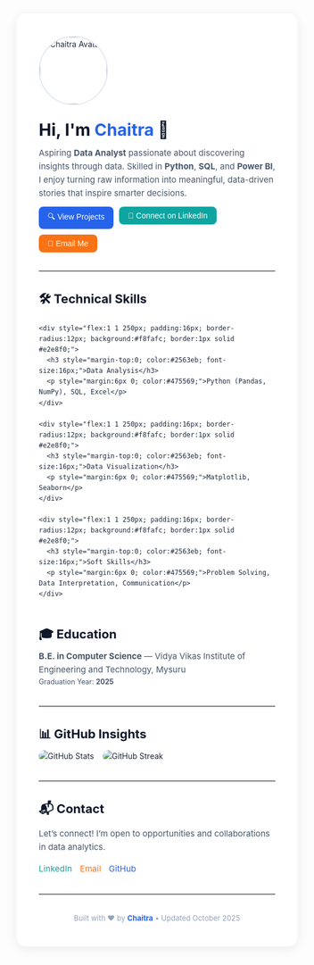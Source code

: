 <!-- 🌟 GitHub Profile README — Chaitra (Data Analyst) -->
<div style="font-family:-apple-system, BlinkMacSystemFont, 'Segoe UI', Roboto, Helvetica, Arial, sans-serif; color:#1e293b; background:#ffffff; max-width:900px; margin:40px auto; padding:40px; border-radius:16px; box-shadow:0 4px 20px rgba(0,0,0,0.08); line-height:1.6;">

  <!-- Header -->
  <div style="display:flex; align-items:center; gap:20px; flex-wrap:wrap;">
    <img src="https://avatars.githubusercontent.com/YOUR_GITHUB_USERNAME?s=200" alt="Chaitra Avatar" width="120" height="120" style="border-radius:50%; object-fit:cover; border:2px solid #e2e8f0;">
    <div>
      <h1 style="margin:0; font-size:30px; color:#0f172a;">Hi, I'm <strong style="color:#2563eb;">Chaitra</strong> 👋</h1>
      <p style="margin:6px 0 0; max-width:620px; color:#475569; font-size:15px;">
        Aspiring <strong>Data Analyst</strong> passionate about discovering insights through data.
        Skilled in <strong>Python</strong>, <strong>SQL</strong>, and <strong>Power BI</strong>, I enjoy turning raw information into meaningful, data-driven stories that inspire smarter decisions.
      </p>
      <div style="margin-top:12px; display:flex; gap:10px; flex-wrap:wrap;">
        <a href="https://github.com/YOUR_GITHUB_USERNAME?tab=repositories" style="text-decoration:none;">
          <button style="padding:8px 16px; border:none; border-radius:8px; background:#2563eb; color:white; cursor:pointer; font-size:14px;">🔍 View Projects</button>
        </a>
        <a href="https://www.linkedin.com/in/YOUR_LINKEDIN" style="text-decoration:none;">
          <button style="padding:8px 16px; border:none; border-radius:8px; background:#0ea5a0; color:white; cursor:pointer; font-size:14px;">💼 Connect on LinkedIn</button>
        </a>
        <a href="mailto:chaitra1303@gmail.com" style="text-decoration:none;">
          <button style="padding:8px 16px; border:none; border-radius:8px; background:#f97316; color:white; cursor:pointer; font-size:14px;">📧 Email Me</button>
        </a>
      </div>
    </div>
  </div>

  <hr style="border:none; border-top:1px solid #e2e8f0; margin:32px 0;">

<!-- Skills -->
<section>
  <h2 style="margin-bottom:12px; font-size:22px; color:#0f172a;">🛠️ Technical Skills</h2>
  <div style="display:flex; flex-wrap:wrap; gap:20px;">

    <div style="flex:1 1 250px; padding:16px; border-radius:12px; background:#f8fafc; border:1px solid #e2e8f0;">
      <h3 style="margin-top:0; color:#2563eb; font-size:16px;">Data Analysis</h3>
      <p style="margin:6px 0; color:#475569;">Python (Pandas, NumPy), SQL, Excel</p>
    </div>

    <div style="flex:1 1 250px; padding:16px; border-radius:12px; background:#f8fafc; border:1px solid #e2e8f0;">
      <h3 style="margin-top:0; color:#2563eb; font-size:16px;">Data Visualization</h3>
      <p style="margin:6px 0; color:#475569;">Matplotlib, Seaborn</p>
    </div>

    <div style="flex:1 1 250px; padding:16px; border-radius:12px; background:#f8fafc; border:1px solid #e2e8f0;">
      <h3 style="margin-top:0; color:#2563eb; font-size:16px;">Soft Skills</h3>
      <p style="margin:6px 0; color:#475569;">Problem Solving, Data Interpretation, Communication</p>
    </div>

  </div>
</section>


  <!-- Education -->
  <section>
    <h2 style="margin-bottom:10px; font-size:22px; color:#0f172a;">🎓 Education</h2>
    <p style="margin:0; color:#475569; font-size:15px;">
      <strong>B.E. in Computer Science</strong> — Vidya Vikas Institute of Engineering and Technology, Mysuru <br>
      <small>Graduation Year: <strong>2025</strong></small>
    </p>
  </section>

  <hr style="border:none; border-top:1px solid #e2e8f0; margin:32px 0;">

  <!-- GitHub Stats -->
  <section>
    <h2 style="margin-bottom:10px; font-size:22px; color:#0f172a;">📊 GitHub Insights</h2>
    <div style="display:flex; flex-wrap:wrap; gap:16px; justify-content:flex-start;">
      <img src="https://github-readme-stats.vercel.app/api?username=YOUR_GITHUB_USERNAME&show_icons=true&theme=default&hide_border=true" alt="GitHub Stats" style="border-radius:12px; max-width:420px;">
      <img src="https://github-readme-streak-stats.herokuapp.com/?user=YOUR_GITHUB_USERNAME&theme=default&hide_border=true" alt="GitHub Streak" style="border-radius:12px; max-width:420px;">
    </div>
  </section>

  <hr style="border:none; border-top:1px solid #e2e8f0; margin:32px 0;">

  <!-- Contact -->
  <section>
    <h2 style="margin-bottom:10px; font-size:22px; color:#0f172a;">📬 Contact</h2>
    <p style="color:#475569; font-size:15px;">Let’s connect! I’m open to opportunities and collaborations in data analytics.</p>
    <div style="display:flex; gap:14px; flex-wrap:wrap; font-size:15px;">
      <a href="https://www.linkedin.com/in/YOUR_LINKEDIN" style="color:#0ea5a0; text-decoration:none;">LinkedIn</a>
      <a href="mailto:chaitra1303@gmail.com" style="color:#f97316; text-decoration:none;">Email</a>
      <a href="https://github.com/YOUR_GITHUB_USERNAME" style="color:#2563eb; text-decoration:none;">GitHub</a>
    </div>
  </section>

  <hr style="border:none; border-top:1px solid #e2e8f0; margin:32px 0;">

  <!-- Footer -->
  <p style="text-align:center; font-size:13px; color:#94a3b8; margin:0;">
    Built with ❤️ by <strong style="color:#2563eb;">Chaitra</strong> • Updated October 2025
  </p>
</div>
